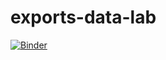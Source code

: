 # exports-data-lab

[![Binder](https://binder.pangeo.io/badge_logo.svg)](https://binder.pangeo.io/v2/gh/matt-long/exports-data-lab/master?urlpath=%2Fvoila%2Frender%2Fnotebooks%2Fvoila-app.ipynb)